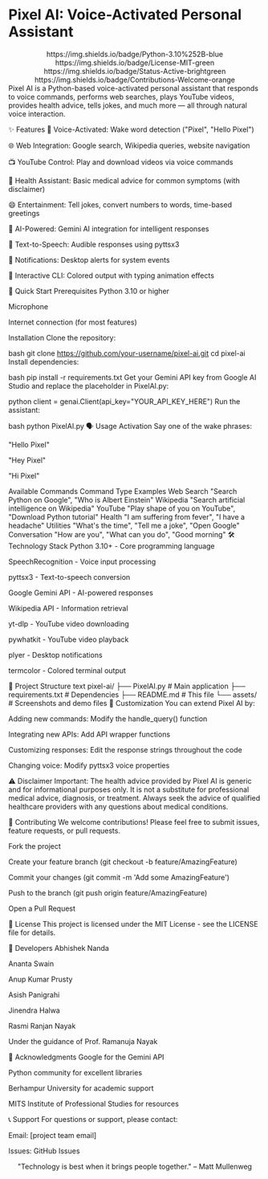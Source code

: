 # Pixel AI: Voice-Activated Personal Assistant
<div align="center">
https://img.shields.io/badge/Python-3.10%252B-blue
https://img.shields.io/badge/License-MIT-green
https://img.shields.io/badge/Status-Active-brightgreen
https://img.shields.io/badge/Contributions-Welcome-orange

</div>
Pixel AI is a Python-based voice-activated personal assistant that responds to voice commands, performs web searches, plays YouTube videos, provides health advice, tells jokes, and much more — all through natural voice interaction.

✨ Features
🎤 Voice-Activated: Wake word detection ("Pixel", "Hello Pixel")

🌐 Web Integration: Google search, Wikipedia queries, website navigation

📺 YouTube Control: Play and download videos via voice commands

🏥 Health Assistant: Basic medical advice for common symptoms (with disclaimer)

😄 Entertainment: Tell jokes, convert numbers to words, time-based greetings

🤖 AI-Powered: Gemini AI integration for intelligent responses

💬 Text-to-Speech: Audible responses using pyttsx3

🔔 Notifications: Desktop alerts for system events

🎨 Interactive CLI: Colored output with typing animation effects

🚀 Quick Start
Prerequisites
Python 3.10 or higher

Microphone

Internet connection (for most features)

Installation
Clone the repository:

bash
git clone https://github.com/your-username/pixel-ai.git
cd pixel-ai
Install dependencies:

bash
pip install -r requirements.txt
Get your Gemini API key from Google AI Studio and replace the placeholder in PixelAI.py:

python
client = genai.Client(api_key="YOUR_API_KEY_HERE")
Run the assistant:

bash
python PixelAI.py
🗣️ Usage
Activation
Say one of the wake phrases:

"Hello Pixel"

"Hey Pixel"

"Hi Pixel"

Available Commands
Command Type	Examples
Web Search	"Search Python on Google", "Who is Albert Einstein"
Wikipedia	"Search artificial intelligence on Wikipedia"
YouTube	"Play shape of you on YouTube", "Download Python tutorial"
Health	"I am suffering from fever", "I have a headache"
Utilities	"What's the time", "Tell me a joke", "Open Google"
Conversation	"How are you", "What can you do", "Good morning"
🛠️ Technology Stack
Python 3.10+ - Core programming language

SpeechRecognition - Voice input processing

pyttsx3 - Text-to-speech conversion

Google Gemini API - AI-powered responses

Wikipedia API - Information retrieval

yt-dlp - YouTube video downloading

pywhatkit - YouTube video playback

plyer - Desktop notifications

termcolor - Colored terminal output

📁 Project Structure
text
pixel-ai/
├── PixelAI.py          # Main application
├── requirements.txt    # Dependencies
├── README.md          # This file
└── assets/            # Screenshots and demo files
🔧 Customization
You can extend Pixel AI by:

Adding new commands: Modify the handle_query() function

Integrating new APIs: Add API wrapper functions

Customizing responses: Edit the response strings throughout the code

Changing voice: Modify pyttsx3 voice properties

⚠️ Disclaimer
Important: The health advice provided by Pixel AI is generic and for informational purposes only. It is not a substitute for professional medical advice, diagnosis, or treatment. Always seek the advice of qualified healthcare providers with any questions about medical conditions.

🤝 Contributing
We welcome contributions! Please feel free to submit issues, feature requests, or pull requests.

Fork the project

Create your feature branch (git checkout -b feature/AmazingFeature)

Commit your changes (git commit -m 'Add some AmazingFeature')

Push to the branch (git push origin feature/AmazingFeature)

Open a Pull Request

📜 License
This project is licensed under the MIT License - see the LICENSE file for details.

👥 Developers
Abhishek Nanda

Ananta Swain

Anup Kumar Prusty

Asish Panigrahi

Jinendra Halwa

Rasmi Ranjan Nayak

Under the guidance of Prof. Ramanuja Nayak

🙏 Acknowledgments
Google for the Gemini API

Python community for excellent libraries

Berhampur University for academic support

MITS Institute of Professional Studies for resources

📞 Support
For questions or support, please contact:

Email: [project team email]

Issues: GitHub Issues

<div align="center">
"Technology is best when it brings people together." – Matt Mullenweg

</div>
